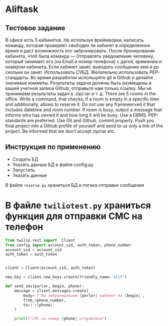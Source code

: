 # Aliftask
## Тестовое задание
В офисе есть 5 кабинетов. Не используя фреймворки, написать команду, которая проверяет свободен ли кабинет в определенное время и даст возможность его забронировать. После бронирования кабинета, чтоб была команда — Отправлять уведомление человеку, который занимает его (на Email и номер телефона) с датой, временем и номером кабинета. Если кабинет занят, выводить сообщение кем и до скольки он занят. Использовать СУБД. Желательно использовать PEP-стандарты. Во время разработки используйте git и Github и делайте значимые коммиты. Результаты задачи должны быть размещены в вашей учетной записи Github, отправьте нам только ссылку. Мы не принимаем результаты задач в .zip/.rar и т. д. There are 5 rooms in the office. Write a command, that checks, if a room is empty in a specific time and additionally, allows to reserve it. Do not use any framewerved it that includes datetime and room number. If room is busy, output a message that informs who has owned it and how long it will be busy. Use a DBMS. PEP-standards are preferred. Use Git and Github, commit properly. Push you final project into a Github profile of yourself and send to us only a link of the project. Be informed that we don't accept zip/rar etc.

## Инструкция по применению
 - Создать БД
 - Указать данные БД в файле config.py
 - Запустить
 - Указать данные 

 В файле `reserve.py` храниться БД и логика отправки сообщения

# В файле `twiliotest.py` храниться функция для отправки СМС на телефон
```python
from twilio.rest import  Client
from config import account_sid, auth_token, phone_number
account_sid = account_sid
auth_token = auth_token


client = Client(account_sid, auth_token)

new_key = client.new_keys.create(friendly_name='alif')

def send_sms(parlor, begin, phone):
    message = client.messages.create(
        body= f'Вы забронировали {parlor} кабинет на {begin}',
        from_=phone_number,
        to=f'+{phone}'
    )

    print(f"СМС на номер {phone} отправлено")
    
```
